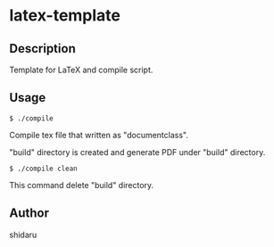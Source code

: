 # latex-template
## Description
Template for LaTeX and compile script.

## Usage
```
$ ./compile
```

Compile tex file that written as "documentclass".

"build" directory is created and generate PDF under "build" directory.

```
$ ./compile clean
```

This command delete "build" directory.

## Author
shidaru
